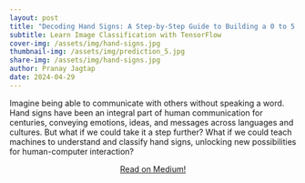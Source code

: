 ```yaml
---
layout: post
title: "Decoding Hand Signs: A Step-by-Step Guide to Building a 0 to 5 Classifier using CNN and TensorFlow"
subtitle: Learn Image Classification with TensorFlow
cover-img: /assets/img/hand-signs.jpg
thumbnail-img: /assets/img/prediction_5.jpg
share-img: /assets/img/hand-signs.jpg
author: Pranay Jagtap
date: 2024-04-29
---
```


<p style="text-align: justify:">
    Imagine being able to communicate with others without speaking a word. Hand signs have been an integral part of human communication for centuries, conveying emotions, ideas, and messages across languages and cultures. But what if we could take it a step further? What if we could teach machines to understand and classify hand signs, unlocking new possibilities for human-computer interaction?
</p>

<p align="center">
  <a href="https://medium.com/python-in-plain-english/decoding-hand-signs-a-step-by-step-guide-to-building-a-0-to-5-classifier-using-cnn-and-tensorflow-8b87db221e5e">Read on Medium!</a>
</p>